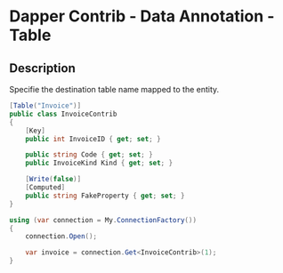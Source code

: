 # Dapper Contrib - Data Annotation - Table

## Description
Specifie the destination table name mapped to the entity.

```csharp
[Table("Invoice")]
public class InvoiceContrib
{
	[Key]
	public int InvoiceID { get; set; }

	public string Code { get; set; }
	public InvoiceKind Kind { get; set; }

	[Write(false)]
	[Computed]
	public string FakeProperty { get; set; }
}

using (var connection = My.ConnectionFactory())
{
	connection.Open();

	var invoice = connection.Get<InvoiceContrib>(1);
}
```